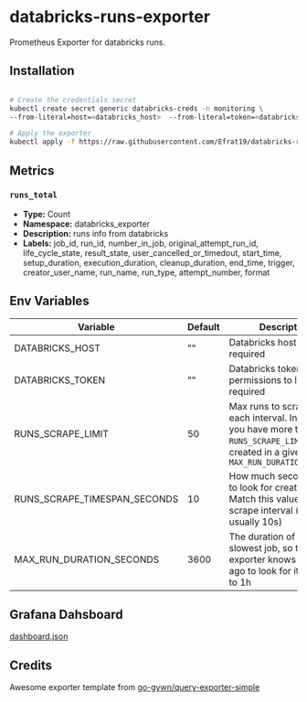 # databricks-runs-exporter
Prometheus Exporter for databricks runs.

## Installation
```bash

# Create the credentials secret 
kubectl create secret generic databricks-creds -n monitoring \ 
--from-literal=host=<databricks_host>  --from-literal=token=<databricks_token>

# Apply the exporter
kubectl apply -f https://raw.githubusercontent.com/Efrat19/databricks-runs-exporter/main/k8s.yaml
```
## Metrics
### `runs_total`
- **Type:** Count
- **Namespace:** databricks_exporter
- **Description:** runs info from databricks
- **Labels:** job_id, run_id, number_in_job, original_attempt_run_id, life_cycle_state, result_state, user_cancelled_or_timedout, start_time, setup_duration, execution_duration, cleanup_duration, end_time, trigger, creator_user_name, run_name, run_type, attempt_number, format

## Env Variables

| Variable                      | Default | Description |
| ----------------------------- | ------- | -----------------------------
| DATABRICKS_HOST               | ""      | Databricks host URL, required
| DATABRICKS_TOKEN              | ""      | Databricks token with permissions to list jobs, required
| RUNS_SCRAPE_LIMIT             | 50      | Max runs to scrape on each interval. Increase if you have more then `RUNS_SCRAPE_LIMIT` runs created in a given `MAX_RUN_DURATION_SECONDS`
| RUNS_SCRAPE_TIMESPAN_SECONDS  | 10      | How much seconds ago to look for created jobs. Match this value to your scrape interval (which is usually 10s)
| MAX_RUN_DURATION_SECONDS      | 3600    | The duration of your slowest job, so the exporter knows how long ago to look for it. defaults to 1h

## Grafana Dahsboard

[dashboard.json](https://raw.githubusercontent.com/Efrat19/databricks-runs-exporter/main/dashboard.json)

## Credits
Awesome exporter template from [go-gywn/query-exporter-simple](https://github.com/go-gywn/query-exporter-simple.git)
